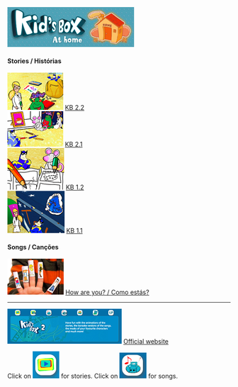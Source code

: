 ![kbah2](/images/kbah2.PNG)

#### Stories / Histórias
[![kb2st2](/images/kb2st2.PNG)](https://www.youtube.com/watch?v=AbDqoRjycB8) [KB 2.2](https://www.youtube.com/watch?v=AbDqoRjycB8)  
[![kb2st1](/images/kb2st1.PNG)](https://www.youtube.com/watch?v=_DKEZDkQgwc) [KB 2.1](https://www.youtube.com/watch?v=_DKEZDkQgwc)  
[![kb1st2](/images/kb1st2.PNG)](https://www.youtube.com/watch?v=p7cA19q52U0) [KB 1.2](https://www.youtube.com/watch?v=p7cA19q52U0)  
[![kb1st1](/images/kb1st1.PNG)](https://www.youtube.com/watch?v=Xy6xNFwKBPI) [KB 1.1](https://www.youtube.com/watch?v=Xy6xNFwKBPI)  

#### Songs / Canções
[![hays](/images/hays.PNG)](https://www.youtube.com/watch?v=LxhOv3KnfA8) [How are you? / Como estás?](https://www.youtube.com/watch?v=LxhOv3KnfA8)  


***

[![kb2ban](/images/kb2ban.PNG)](http://www.kidsboxapps.es/kb2.php) [Official website](http://www.kidsboxapps.es/kb2.php)  

Click on ![kb2stic](/images/kb2stic.PNG) for stories. Click on ![kb2soic](/images/kb2soic.PNG) for songs.
